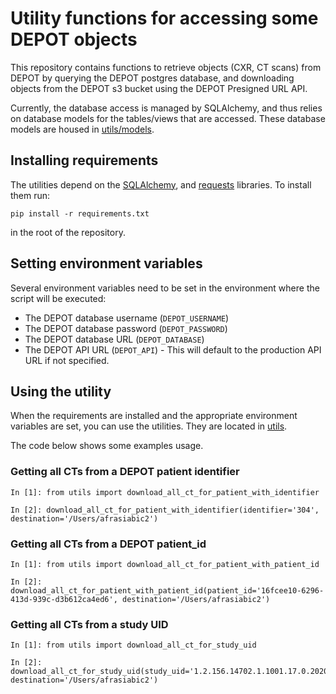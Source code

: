 # Utility functions for accessing some DEPOT objects

This repository contains functions to retrieve objects (CXR, CT scans) from DEPOT by querying the DEPOT postgres database,
and downloading objects from the DEPOT s3 bucket using the DEPOT Presigned URL API.

Currently, the database access is managed by SQLAlchemy, and thus relies on database models for the tables/views that are
accessed.  These database models are housed in [utils/models](https://github.com/cyrus0824/depot_utils/tree/main/utils/models).

## Installing requirements

The utilities depend on the [SQLAlchemy](https://docs.sqlalchemy.org/en/14/), and 
[requests](https://docs.python-requests.org/en/master/) libraries.  To install them run:

```
pip install -r requirements.txt
```

in the root of the repository.

## Setting environment variables

Several environment variables need to be set in the environment where the script will be executed:

- The DEPOT database username (```DEPOT_USERNAME```)
- The DEPOT database password (```DEPOT_PASSWORD```)
- The DEPOT database URL (```DEPOT_DATABASE```)
- The DEPOT API URL (```DEPOT_API```) - This will default to the production API URL if not specified.

## Using the utility

When the requirements are installed and the appropriate environment variables are set, you can use the utilities.
They are located in [utils](https://github.com/cyrus0824/depot_utils/blob/main/utils/__init__.py).

The code below shows some examples usage.

### Getting all CTs from a DEPOT patient identifier

```Jupyter Notebook:
In [1]: from utils import download_all_ct_for_patient_with_identifier

In [2]: download_all_ct_for_patient_with_identifier(identifier='304', destination='/Users/afrasiabic2')
```

### Getting all CTs from a DEPOT patient_id

```Jupyter Notebook:
In [1]: from utils import download_all_ct_for_patient_with_patient_id

In [2]: download_all_ct_for_patient_with_patient_id(patient_id='16fcee10-6296-413d-939c-d3b612ca4ed6', destination='/Users/afrasiabic2')
```

### Getting all CTs from a study UID

```Jupyter Notebook:
In [1]: from utils import download_all_ct_for_study_uid

In [2]: download_all_ct_for_study_uid(study_uid='1.2.156.14702.1.1001.17.0.20201013130611209', destination='/Users/afrasiabic2')
```
